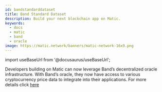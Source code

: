 ```yaml
---
id: bandstandarddataset
title: Band Standard Dataset 
description: Build your next blockchain app on Matic.
keywords:
  - docs
  - matic
  - band
  - oracle
image: https://matic.network/banners/matic-network-16x9.png 
---
```

import useBaseUrl from '@docusaurus/useBaseUrl';

Developers building on Matic can now leverage Band’s decentralized oracle infrastructure. With Band’s oracle, they now have access to various cryptocurrency price data to integrate into their applications. For more details click [here](https://hackmd.io/@tansawit/band-standard-dataset-matic)